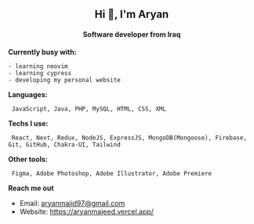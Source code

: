 <h2 align="center">Hi 👋, I'm Aryan </h2>
<h4 align="center">Software developer from Iraq</h4>

**Currently busy with:**
```
- learning neovim
- learning cypress
- developing my personal website
```

**Languages:**

```
 JavaScript, Java, PHP, MySQL, HTML, CSS, XML
```
**Techs I use:**
```
 React, Next, Redux, NodeJS, ExpressJS, MongoDB(Mongoose), Firebase, Git, GitHub, Chakra-UI, Tailwind
```
**Other tools:**
```
 Figma, Adobe Photoshop, Adobe Illustrator, Adobe Premiere
```

**Reach me out** 

- Email: aryanmajid97@gmail.com
- Website: https://aryanmajeed.vercel.app/
